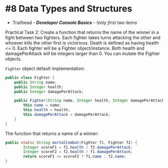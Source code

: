 # #8 Data Types and Structures

* Trailhead - ***Developer Console Basics*** - *!only first two items*

 Practical Task 2: Create a function that returns the name of the winner in a fight between two fighters. Each fighter takes turns attacking the other and whoever kills the other first is victorious. Death is defined as having health <= 0. Each fighter will be a Fighter object/instance. Both health and damagePerAttack will be integers larger than 0. You can mutate the Fighter objects.

`Fighter` object default implementation:
```java
public class Fighter {
    public String name;
    public Integer health;
    public Integer damagePerAttack;

    public Fighter(String name, Integer health, Integer damagePerAttack) {
        this.name = name;
        this.health = health;
        this.damagePerAttack = damagePerAttack;
    }
}
```

The function that returns a name of a winner:
```java
public static String mortalCombat(Fighter f1, Fighter f2) {
        Integer scoreF1 = f1.health / f2.damagePerAttack;
        Integer scoreF2 = f2.health / f1.damagePerAttack;
        return scoreF1 >= scoreF2 ? f1.name : f2.name;
}
```